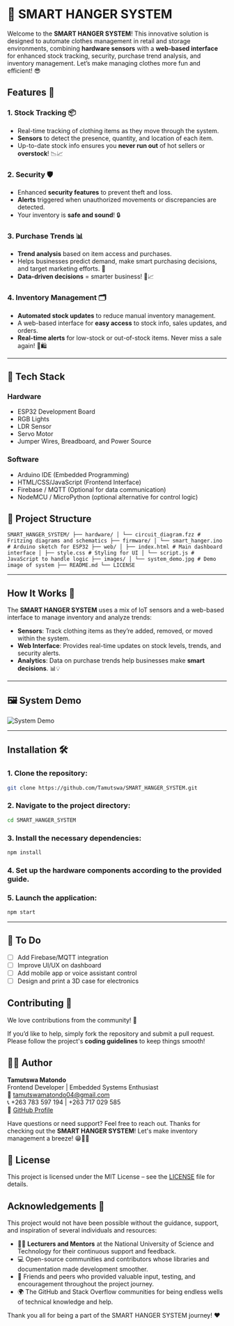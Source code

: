 # 👕 SMART HANGER SYSTEM

Welcome to the **SMART HANGER SYSTEM**! This innovative solution is designed to automate clothes management in retail and storage environments, combining **hardware sensors** with a **web-based interface** for enhanced stock tracking, security, purchase trend analysis, and inventory management. Let’s make managing clothes more fun and efficient! 😎

## Features 🌟

### 1. **Stock Tracking 📦**
   - Real-time tracking of clothing items as they move through the system.
   - **Sensors** to detect the presence, quantity, and location of each item.
   - Up-to-date stock info ensures you **never run out** of hot sellers or **overstock**! 📉📈

### 2. **Security 🛡️**
   - Enhanced **security features** to prevent theft and loss.
   - **Alerts** triggered when unauthorized movements or discrepancies are detected.
   - Your inventory is **safe and sound**! 🔒

### 3. **Purchase Trends 📊**
   - **Trend analysis** based on item access and purchases.
   - Helps businesses predict demand, make smart purchasing decisions, and target marketing efforts. 🎯
   - **Data-driven decisions** = smarter business! 💼📈

### 4. **Inventory Management 🗂️**
   - **Automated stock updates** to reduce manual inventory management.
   - A web-based interface for **easy access** to stock info, sales updates, and orders.
   - **Real-time alerts** for low-stock or out-of-stock items. Never miss a sale again! 🚨🛍️

---

## 🧰 Tech Stack

### Hardware
- ESP32 Development Board
- RGB Lights
- LDR Sensor
- Servo Motor
- Jumper Wires, Breadboard, and Power Source

### Software
- Arduino IDE (Embedded Programming)
- HTML/CSS/JavaScript (Frontend Interface)
- Firebase / MQTT (Optional for data communication)
- NodeMCU / MicroPython (optional alternative for control logic)

## 📁 Project Structure
``` SMART_HANGER_SYSTEM/ ├── hardware/ │ └── circuit_diagram.fzz # Fritzing diagrams and schematics ├── firmware/ │ └── smart_hanger.ino # Arduino sketch for ESP32 ├── web/ │ ├── index.html # Main dashboard interface │ ├── style.css # Styling for UI │ └── script.js # JavaScript to handle logic ├── images/ │ └── system_demo.jpg # Demo image of system ├── README.md └── LICENSE ``` 


---
## How It Works 🤖

The **SMART HANGER SYSTEM** uses a mix of IoT sensors and a web-based interface to manage inventory and analyze trends:

- **Sensors**: Track clothing items as they’re added, removed, or moved within the system.
- **Web Interface**: Provides real-time updates on stock levels, trends, and security alerts.
- **Analytics**: Data on purchase trends help businesses make **smart decisions**. 📊💡

---

## 🖼️ System Demo

![System Demo](images/system_demo.jpg)

---

## Installation 🛠️

### 1. Clone the repository:
   ```bash
   git clone https://github.com/Tamutswa/SMART_HANGER_SYSTEM.git
   ```

### 2. Navigate to the project directory:
   ```bash
   cd SMART_HANGER_SYSTEM
   ```

### 3. Install the necessary dependencies:
   ```bash
   npm install
   ```

### 4. Set up the hardware components according to the provided guide.

### 5. Launch the application:
   ```bash
   npm start
   ```

---

## 📌 To Do

- [ ] Add Firebase/MQTT integration
- [ ] Improve UI/UX on dashboard
- [ ] Add mobile app or voice assistant control
- [ ] Design and print a 3D case for electronics

## Contributing 🤝

We love contributions from the community! 🎉

If you’d like to help, simply fork the repository and submit a pull request. Please follow the project's **coding guidelines** to keep things smooth! 

 ## 🧑‍💻 Author

**Tamutswa Matondo**  
Frontend Developer | Embedded Systems Enthusiast  
📧 [tamutswamatondo04@gmail.com](mailto:tamutswamatondo04@gmail.com)  
📞 +263 783 597 194 | +263 717 029 585  
🔗 [GitHub Profile](https://github.com/Tamutswa)

Have questions or need support? Feel free to reach out. Thanks for checking out the **SMART HANGER SYSTEM**! Let's make inventory management a breeze! 😁👚✨


## 📄 License

This project is licensed under the MIT License – see the [LICENSE](LICENSE) file for details.

## Acknowledgements 🙏

This project would not have been possible without the guidance, support, and inspiration of several individuals and resources:

- 👨‍🏫 **Lecturers and Mentors** at the National University of Science and Technology for their continuous support and feedback.
- 💻 Open-source communities and contributors whose libraries and documentation made development smoother.
- 🧠 Friends and peers who provided valuable input, testing, and encouragement throughout the project journey.
- 🌍 The GitHub and Stack Overflow communities for being endless wells of technical knowledge and help.

Thank you all for being a part of the SMART HANGER SYSTEM journey! ❤️











